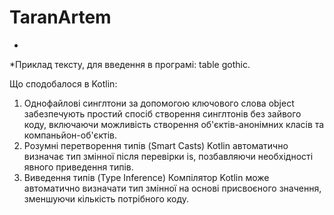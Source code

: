 # TaranArtem

<!-- MAIN_BRANCH -->
-

<!-- LESSON1_BRANCH -->
*Приклад тексту, для введення в програмі: table gothic. 

Що сподобалося в Kotlin:
1. Однофайлові синглтони за допомогою ключового слова object забезпечують простий спосіб створення синглтонів без зайвого коду, включаючи можливість створення об'єктів-анонімних класів та компаньйон-об'єктів.
2. Розумні перетворення типів (Smart Casts) Kotlin автоматично визначає тип змінної після перевірки is, позбавляючи необхідності явного приведення типів.
3. Виведення типів (Type Inference) Компілятор Kotlin може автоматично визначати тип змінної на основі присвоєного значення, зменшуючи кількість потрібного коду.
